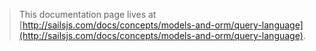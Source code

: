 > This documentation page lives at [http://sailsjs.com/docs/concepts/models-and-orm/query-language](http://sailsjs.com/docs/concepts/models-and-orm/query-language).